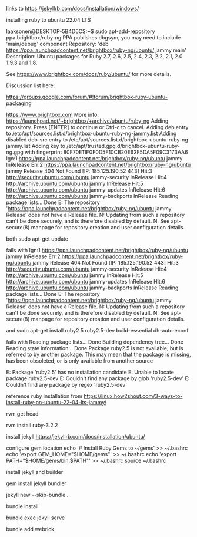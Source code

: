 links to
https://jekyllrb.com/docs/installation/windows/

installing ruby to ubuntu 22.04 LTS

laaksonen@DESKTOP-5B4D6CS:~$ sudo apt-add-repository ppa:brightbox/ruby-ng
PPA publishes dbgsym, you may need to include 'main/debug' component
Repository: 'deb https://ppa.launchpadcontent.net/brightbox/ruby-ng/ubuntu/ jammy main'
Description:
Ubuntu packages for Ruby 2.7, 2.6, 2.5, 2.4, 2.3, 2.2, 2.1, 2.0 1.9.3 and 1.8.

See https://www.brightbox.com/docs/ruby/ubuntu/ for more details.

Discussion list here:

https://groups.google.com/forum/#!forum/brightbox-ruby-ubuntu-packaging

https://www.brightbox.com
More info: https://launchpad.net/~brightbox/+archive/ubuntu/ruby-ng
Adding repository.
Press [ENTER] to continue or Ctrl-c to cancel.
Adding deb entry to /etc/apt/sources.list.d/brightbox-ubuntu-ruby-ng-jammy.list
Adding disabled deb-src entry to /etc/apt/sources.list.d/brightbox-ubuntu-ruby-ng-jammy.list
Adding key to /etc/apt/trusted.gpg.d/brightbox-ubuntu-ruby-ng.gpg with fingerprint 80F70E11F0F0D5F10CB20E62F5DA5F09C3173AA6
Ign:1 https://ppa.launchpadcontent.net/brightbox/ruby-ng/ubuntu jammy InRelease
Err:2 https://ppa.launchpadcontent.net/brightbox/ruby-ng/ubuntu jammy Release
  404  Not Found [IP: 185.125.190.52 443]
Hit:3 http://security.ubuntu.com/ubuntu jammy-security InRelease
Hit:4 http://archive.ubuntu.com/ubuntu jammy InRelease
Hit:5 http://archive.ubuntu.com/ubuntu jammy-updates InRelease
Hit:6 http://archive.ubuntu.com/ubuntu jammy-backports InRelease
Reading package lists... Done
E: The repository 'https://ppa.launchpadcontent.net/brightbox/ruby-ng/ubuntu jammy Release' does not have a Release file.
N: Updating from such a repository can't be done securely, and is therefore disabled by default.
N: See apt-secure(8) manpage for repository creation and user configuration details.

both
sudo apt-get update

fails with
Ign:1 https://ppa.launchpadcontent.net/brightbox/ruby-ng/ubuntu jammy InRelease
Err:2 https://ppa.launchpadcontent.net/brightbox/ruby-ng/ubuntu jammy Release
  404  Not Found [IP: 185.125.190.52 443]
Hit:3 http://security.ubuntu.com/ubuntu jammy-security InRelease
Hit:4 http://archive.ubuntu.com/ubuntu jammy InRelease
Hit:5 http://archive.ubuntu.com/ubuntu jammy-updates InRelease
Hit:6 http://archive.ubuntu.com/ubuntu jammy-backports InRelease
Reading package lists... Done
E: The repository 'https://ppa.launchpadcontent.net/brightbox/ruby-ng/ubuntu jammy Release' does not have a Release file.
N: Updating from such a repository can't be done securely, and is therefore disabled by default.
N: See apt-secure(8) manpage for repository creation and user configuration details.

and
sudo apt-get install ruby2.5 ruby2.5-dev build-essential dh-autoreconf

fails with
Reading package lists... Done
Building dependency tree... Done
Reading state information... Done
Package ruby2.5 is not available, but is referred to by another package.
This may mean that the package is missing, has been obsoleted, or
is only available from another source

E: Package 'ruby2.5' has no installation candidate
E: Unable to locate package ruby2.5-dev
E: Couldn't find any package by glob 'ruby2.5-dev'
E: Couldn't find any package by regex 'ruby2.5-dev'

reference ruby installation from https://linux.how2shout.com/3-ways-to-install-ruby-on-ubuntu-22-04-lts-jammy/

rvm get head

rvm install ruby-3.2.2


install jekyll
https://jekyllrb.com/docs/installation/ubuntu/

configure gem location
echo '# Install Ruby Gems to ~/gems' >> ~/.bashrc
echo 'export GEM_HOME="$HOME/gems"' >> ~/.bashrc
echo 'export PATH="$HOME/gems/bin:$PATH"' >> ~/.bashrc
source ~/.bashrc

install jekyll and builder

gem install jekyll bundler

jekyll new --skip-bundle .

bundle install

bundle exec jekyll serve

bundle add webrick

